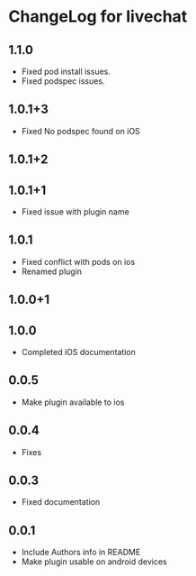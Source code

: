 # ChangeLog for livechat

## 1.1.0

* Fixed pod install issues.
* Fixed podspec issues.

## 1.0.1+3

* Fixed No podspec found on iOS

## 1.0.1+2

## 1.0.1+1

* Fixed issue with plugin name

## 1.0.1

* Fixed conflict with pods on ios
* Renamed plugin

## 1.0.0+1

## 1.0.0

* Completed iOS documentation

## 0.0.5

* Make plugin available to ios

## 0.0.4

* Fixes

## 0.0.3

* Fixed documentation

## 0.0.1

* Include Authors info in README
* Make plugin usable on android devices
